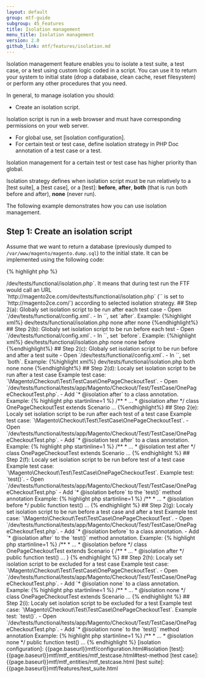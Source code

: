 ```yaml
---
layout: default
group: mtf-guide
subgroup: 45_Features
title: Isolation management
menu_title: Isolation management
version: 2.0
github_link: mtf/features/isolation.md
---
```


Isolation management feature enables you to isolate a test suite, a test case, or a test using custom logic coded in a script. You can use it to return your system to initial state (drop a database, clean cache, reset filesystem) or perform any other procedures that you need.

In general, to manage isolation you should:

 - Create an isolation script.
 
 <div class="bs-callout bs-callout-warning" markdown="1">
 Isolation script is run in a web browser and must have corresponding permissions on your web server.
 </div>
 
 - For global use, set [isolation configuration].
 - For certain test or test case, define isolation strategy in PHP Doc annotation of a test case or a test.
 
<div class="bs-callout bs-callout-warning" markdown="1">
Isolation management for a certain test or test case has higher priority than global.
</div>
 
Isolation strategy defines when isolation script must be run relatively to a [test suite], a [test case], or a [test]: **before**, **after**, **both** (that is run both before and after), **none** (never run).

The following example demonstrates how you can use isolation management.

## Step 1: Create an isolation script

Assume that we want to return a database (previously dumped to `/var/www/magento/magento.dump.sql`) to the initial state. It can be implemented using the following code:

{% highlight php %}
<?php
exec('mysql -umagento -pmagento -e"DROP DATABASE magento; CREATE DATABASE magento CHARACTER SET utf8;"');
exec('mysql -umagento -pmagento magento < /var/www/magento/magento.dump.sql');
{% endhighlight %}

By default, [isolation configuration] points to `dev/tests/functional/isolation.php` that's why we can simply add our code to `<magento root dir>/dev/tests/functional/isolation.php`. It means that during test run the FTF would call an URL `http://magento2ce.com/dev/tests/functional/isolation.php` (`<baseUrl>` is set to `http://magento2ce.com/`) according to selected isolation strategy.

## Step 2(a): Globaly set isolation script to be run after each test case

- Open `<magento root dir>/dev/tests/functional/config.xml`.
- In `<isolation>`, set `<testCase>after</testCase>`.

Example:

{%highlight xml%}
<isolation>
    <resetUrlPath>dev/tests/functional/isolation.php</resetUrlPath>
    <testSuite>none</testSuite>
    <testCase>after</testCase>
    <test>none</test>
</isolation>
{%endhighlight%}

## Step 2(b): Globaly set isolation script to be run before each test

- Open `<magento root dir>/dev/tests/functional/config.xml`.
- In `<isolation>`, set `<test>before</test>`.

Example:

{%highlight xml%}
<isolation>
    <resetUrlPath>dev/tests/functional/isolation.php</resetUrlPath>
    <testSuite>none</testSuite>
    <testCase>none</testCase>
    <test>before</test>
</isolation>
{%endhighlight%}

## Step 2(c): Globaly set isolation script to be run before and after a test suite

- Open `<magento root dir>/dev/tests/functional/config.xml`.
- In `<isolation>`, set `<testSuite>both</testSuite>`.

Example:

{%highlight xml%}
<isolation>
    <resetUrlPath>dev/tests/functional/isolation.php</resetUrlPath>
    <testSuite>both</testSuite>
    <testCase>none</testCase>
    <test>none</test>
</isolation>
{%endhighlight%}

## Step 2(d): Localy set isolation script to be run after a test case

Example test case: `\Magento\Checkout\Test\TestCase\OnePageCheckoutTest`.

- Open `<magento root dir>/dev/tests/functional/tests/app/Magento/Checkout/Test/TestCase/OnePageCheckoutTest.php`.
- Add `* @isolation after` to a class annotation.

Example:

{% highlight php startinline=1 %}
/**
 * ...
 * @isolation after
 */
class OnePageCheckoutTest extends Scenario
...
{%endhighlight%}

## Step 2(e): Localy set isolation script to be run after each test of a test case

Example test case: `\Magento\Checkout\Test\TestCase\OnePageCheckoutTest`.

- Open `<magento root dir>/dev/tests/functional/tests/app/Magento/Checkout/Test/TestCase/OnePageCheckoutTest.php`.
- Add `* @isolation test after` to a class annotation.

Example:

{% highlight php startinline=1 %}
/**
 * ...
 * @isolation test after
 */
class OnePageCheckoutTest extends Scenario
...
{% endhighlight %}

## Step 2(f): Localy set isolation script to be run before test of a test case

Example test case: `\Magento\Checkout\Test\TestCase\OnePageCheckoutTest`.
Example test: `test()`.

- Open `<magento root dir>/dev/tests/functional/tests/app/Magento/Checkout/Test/TestCase/OnePageCheckoutTest.php`
- Add `* @isolation before` to the `test()` method annotation

Example:

{% highlight php startinline=1 %}

    /**
     * ...
     * @isolation before
     */
    public function test()
    ...
{% endhighlight %}

## Step 2(g): Localy set isolation script to be run before a test case and after a test

Example test case: `\Magento\Checkout\Test\TestCase\OnePageCheckoutTest`.

- Open `<magento root dir>/dev/tests/functional/tests/app/Magento/Checkout/Test/TestCase/OnePageCheckoutTest.php`.
- Add `* @isolation before` to a class annotation.
- Add `* @isolation after` to the `test()` method annotation.

Example:

{% highlight php startinline=1 %}
/**
 * ...
 * @isolation before
 */
class OnePageCheckoutTest extends Scenario
    {
    /**
     * ...
     * @isolation after
     */
    public function test()
    ...
    }
{% endhighlight %}

## Step 2(h): Localy set isolation script to be excluded for a test case

Example test case: `\Magento\Checkout\Test\TestCase\OnePageCheckoutTest`.

- Open `<magento root dir>/dev/tests/functional/tests/app/Magento/Checkout/Test/TestCase/OnePageCheckoutTest.php`.
- Add `* @isolation none` to a class annotation.

Example:

{% highlight php startinline=1 %}
/**
 * ...
 * @isolation none
 */
class OnePageCheckoutTest extends Scenario
...
{% endhighlight %}

## Step 2(i): Localy set isolation script to be excluded for a test

Example test case: `\Magento\Checkout\Test\TestCase\OnePageCheckoutTest`.
Example test: `test()`.

- Open `<magento root dir>/dev/tests/functional/tests/app/Magento/Checkout/Test/TestCase/OnePageCheckoutTest.php`.
- Add `* @isolation none` to the `test()` method annotation

Example:

{% highlight php startinline=1 %}

    /**
     * ...
     * @isolation none
     */
    public function test()
    ...
{% endhighlight %}


<!-- LINK DEFINITIONS -->

[isolation configuration]: {{page.baseurl}}mtf/configuration.html#isolation
[test]: {{page.baseurl}}mtf/mtf_entities/mtf_testcase.html#test-method
[test case]: {{page.baseurl}}mtf/mtf_entities/mtf_testcase.html
[test suite]: {{page.baseurl}}mtf/features/test_suite.html
